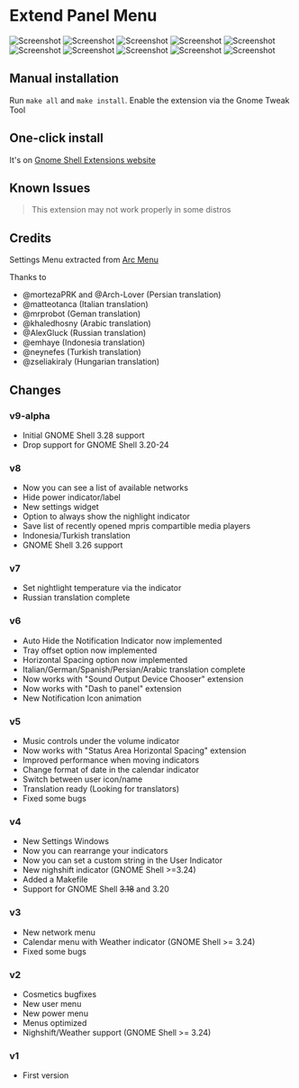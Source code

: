 # Extend Panel Menu

![Screenshot](https://raw.githubusercontent.com/julio641742/extend-panel-menu/master/screenshots/network-v8.png)
![Screenshot](https://raw.githubusercontent.com/julio641742/extend-panel-menu/master/screenshots/settings-v8.png)
![Screenshot](https://raw.githubusercontent.com/julio641742/extend-panel-menu/master/screenshots/panel-v8.png)
![Screenshot](https://raw.githubusercontent.com/julio641742/extend-panel-menu/master/screenshots/panel-theme-v8.png)
![Screenshot](https://raw.githubusercontent.com/julio641742/extend-panel-menu/master/screenshots/nightlight-v8.png)
![Screenshot](https://raw.githubusercontent.com/julio641742/extend-panel-menu/master/screenshots/volume-v8.png)
![Screenshot](https://raw.githubusercontent.com/julio641742/extend-panel-menu/master/screenshots/power-v8.png)
![Screenshot](https://raw.githubusercontent.com/julio641742/extend-panel-menu/master/screenshots/calendar-v8.png)
![Screenshot](https://raw.githubusercontent.com/julio641742/extend-panel-menu/master/screenshots/notification-v8.png)
![Screenshot](https://raw.githubusercontent.com/julio641742/extend-panel-menu/master/screenshots/user-v8.png)


## Manual installation
Run `make all` and  `make install`. Enable the extension via the Gnome Tweak Tool

## One-click install
It's on [Gnome Shell Extensions website](https://extensions.gnome.org/extension/1201/extend-panel-menu/)


## Known Issues
> This extension may not work properly in some distros

## Credits
Settings Menu extracted from [Arc Menu](https://extensions.gnome.org/extension/1228/arc-menu/)

Thanks to
- @mortezaPRK and @Arch-Lover (Persian translation)
- @matteotanca (Italian translation)
- @mrprobot (Geman translation)
- @khaledhosny (Arabic translation)
- @AlexGluck (Russian translation)
- @emhaye (Indonesia translation)
- @neynefes (Turkish translation)
- @zseliakiraly (Hungarian translation)

## Changes

### v9-alpha
- Initial GNOME Shell 3.28 support
- Drop support for GNOME Shell 3.20-24

### v8
- Now you can see a list of available networks
- Hide power indicator/label
- New settings widget
- Option to always show the nighlight indicator
- Save list of recently opened mpris compartible media players
- Indonesia/Turkish translation
- GNOME Shell 3.26 support

### v7
- Set nightlight temperature via the indicator
- Russian translation complete


### v6
- Auto Hide the Notification Indicator now implemented
- Tray offset option now implemented
- Horizontal Spacing option now implemented
- Italian/German/Spanish/Persian/Arabic translation complete
- Now works with "Sound Output Device Chooser" extension
- Now works with "Dash to panel" extension
- New Notification Icon animation

### v5
- Music controls under the volume indicator
- Now works with "Status Area Horizontal Spacing" extension
- Improved performance when moving indicators
- Change format of date in the calendar indicator
- Switch between user icon/name
- Translation ready (Looking for translators)
- Fixed some bugs

### v4
- New Settings Windows
- Now you can rearrange your indicators
- Now you can set a custom string in the User Indicator
- New nighshift indicator (GNOME Shell >=3.24)
- Added a Makefile
- Support for GNOME Shell ~~3.18~~ and 3.20

### v3
- New network menu
- Calendar menu with Weather indicator (GNOME Shell >= 3.24)
- Fixed some bugs

### v2
- Cosmetics bugfixes
- New user menu
- New power menu
- Menus optimized
- Nighshift/Weather support (GNOME Shell >= 3.24)

### v1
- First version
